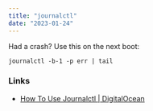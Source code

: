 ```yaml
---
title: "journalctl"
date: "2023-01-24"
---
```


Had a crash? Use this on the next boot:
```shell
journalctl -b-1 -p err | tail
```

### Links
- [How To Use Journalctl | DigitalOcean](https://www.digitalocean.com/community/tutorials/how-to-use-journalctl-to-view-and-manipulate-systemd-logs)